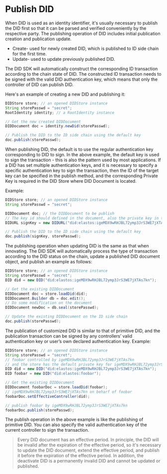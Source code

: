 # Publish DID

When DID is used as an identity identifier, it's usually necessary to publish the DID first so that it can be parsed and verified conveniently by the respective party. The publishing operation of DID includes initial publication creation and publication update.

* Create- used for newly created DID, which is published to ID side chain for the first time.
* Update- used to update previously published DID.

The DID SDK will automatically construct the corresponding ID transaction according to the chain state of DID. The constructed ID transaction needs to be signed with the valid DID authentication key, which means that only the controller of DID can publish DID.&#x20;

Here's an example of creating a new DID and publishing it:

```java
DIDStore store; // an opened DIDStore instance
String storePasswd = "secret";
RootIdentity identity; // a RootIdentity instance

// Get the new created DIDDocument
DIDDocument doc = identity.newDid(storePasswd);

// Publish the DID to the ID side chain using the default key
doc.publish(storePasswd);
```

When publishing DID, the default is to use the regular authentication key corresponding to DID to sign. In the above example, the default key is used to sign the transaction - this is also the pattern used by most applications. If a DID has set multiple authentication keys, and it is necessary to specify a specific authentication key to sign the transaction, then the ID of the target key can be specified in the publish method, and the corresponding Private Key is required in the DID Store where DID Document is located.&#x20;

Example:

```java
DIDStore store; // an opened DIDStore instance
String storePasswd = "secret";

DIDDocument doc; // the DIDDocument to be publish
// The key id should defined in the document, also the private key in the store
DIDURL signKey = new DIDURL("did:elastos:igeMDX9wRHJBL72ymp3JrS3WE7jXTAs7kn#secondary");

// Publish the DID to the ID side chain using the default key
doc.publish(signKey, storePasswd);
```

The publishing operation when updating DID is the same as that when innovating. The DID SDK will automatically process the type of transaction according to the DID status on the chain, update a published DID document object, and publish an example as follows:

```java
DIDStore store; // an opened DIDStore instance
String storePasswd = "secret";
DID did = new DID("did:elastos:igeMDX9wRHJBL72ymp3JrS3WE7jXTAs7kn");

// Get the existing DIDDocument
DIDDocument doc = store.loadDid(did);
DIDDocument.Builder db = doc.edit();
// Do some modification on the document
DIDDocument newDoc = db.seal(storePasswd);

// Update the existing DIDDocument on the ID side chain
doc.publish(storePasswd);
```

The publication of customized DID is similar to that of primitive DID, and the publication transaction can be signed by any controllers’ valid authentication key or user’s own declared authentication key. Example:

```java
DIDStore store; // an opened DIDStore instance
String storePasswd = "secret";
// foobar controlled by igeMDX9wRHJBL72ymp3JrS3WE7jXTAs7kn
// and the store has the default private key for igeMDX9wRHJBL72ymp3JrS3WE7jXTAs7kn
DID did = new DID("did:elastos:igeMDX9wRHJBL72ymp3JrS3WE7jXTAs7kn");
DID foobar = new DID("did:elastos:foobar");

// Get the existing DIDDocument
DIDDocument foobarDoc = store.loadDid(foobar);
// igeMDX9wRHJBL72ymp3JrS3WE7jXTAs7kn on beharf of foobar
foobarDoc.setEffectiveController(did);

// publish foobar by igeMDX9wRHJBL72ymp3JrS3WE7jXTAs7kn
foobarDoc.publish(storePasswd);
```

The publish operation in the above example is like the publishing of primitive DID. You can also specify the valid authentication key of the current controller to sign the transaction.

> Every DID document has an effective period. In principle, the DID will be invalid after the expiration of the effective period, so it's necessary to update the DID document, extend the effective period, and publish it before the expiration of the effective period. In addition, the deactivate DID is a permanently invalid DID and cannot be updated or published.
